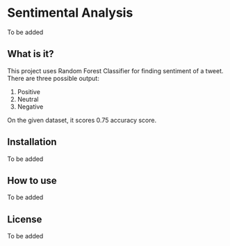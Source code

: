 # Sentimental Analysis
To be added

## What is it?
This project uses Random Forest Classifier for finding sentiment of a tweet. There are three possible output:

1. Positive
2. Neutral
3. Negative

On the given dataset, it scores 0.75 accuracy score.

## Installation
To be added

## How to use
To be added

## License
To be added
